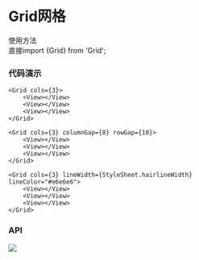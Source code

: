 # Grid网格

使用方法<br>
直接import {Grid} from 'Grid';


### 代码演示
```
<Grid cols={3}>
    <View></View>
    <View></View>
    <View></View>
</Grid>

<Grid cols={3} columnGap={8} rowGap={10}>
    <View></View>
    <View></View>
    <View></View>
</Grid>

<Grid cols={3} lineWidth={StyleSheet.hairlineWidth} lineColor="#e6e6e6">
    <View></View>
    <View></View>
    <View></View>
</Grid>
```
### API
![](https://github.com/zyHit-GitHub/ZyRNGrid/raw/master/Grid_API.png)  







